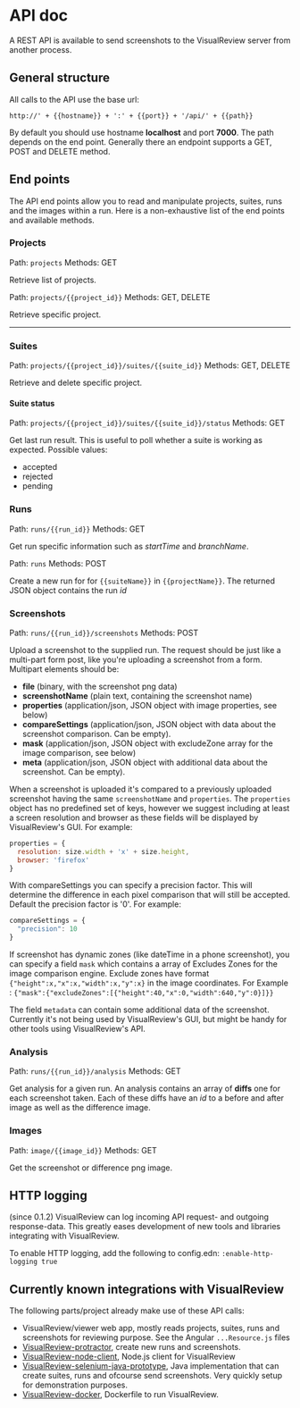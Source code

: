 # API doc

A REST API is available to send screenshots to the VisualReview server from another process.


## General structure

All calls to the API use the base url:

```
http://' + {{hostname}} + ':' + {{port}} + '/api/' + {{path}}
```

By default you should use hostname **localhost** and port **7000**.
The path depends on the end point.
Generally there an endpoint supports a GET, POST and DELETE method.

## End points

The API end points allow you to read and manipulate projects, suites, runs and the images within a run.
Here is a non-exhaustive list of the end points and available methods.

### Projects

Path: `projects`
Methods: GET

Retrieve list of projects.

Path: `projects/{{project_id}}`
Methods: GET, DELETE

Retrieve specific project.

***

### Suites

Path: `projects/{{project_id}}/suites/{{suite_id}}`
Methods: GET, DELETE

Retrieve and delete specific project.

#### Suite status

Path: `projects/{{project_id}}/suites/{{suite_id}}/status`
Methods: GET

Get last run result. This is useful to poll whether a suite is working as expected. Possible values:

* accepted
* rejected
* pending

### Runs

Path: `runs/{{run_id}}`
Methods: GET

Get run specific information such as *startTime* and *branchName*.

Path: `runs`
Methods: POST

Create a new run for for `{{suiteName}}` in `{{projectName}}`. The returned JSON object contains the run *id*

### Screenshots

Path: `runs/{{run_id}}/screenshots`
Methods: POST

Upload a screenshot to the supplied run.
The request should be just like a multi-part form post, like you're uploading a screenshot from a form.
Multipart elements should be:

 * **file** (binary, with the screenshot png data)
 * **screenshotName** (plain text, containing the screenshot name)
 * **properties**  (application/json, JSON object with image properties, see below)
 * **compareSettings** (application/json, JSON object with data about the screenshot comparison. Can be empty).
 * **mask**  (application/json, JSON object with excludeZone array for the image comparison, see below)
 * **meta** (application/json, JSON object with additional data about the screenshot. Can be empty).

When a screenshot is uploaded it's compared to a previously uploaded screenshot having the same `screenshotName` and `properties`. The `properties` object has no predefined set of keys, however we suggest including at least a screen resolution and browser as these fields will be displayed by VisualReview's GUI. For example:
```javascript
properties = {
  resolution: size.width + 'x' + size.height,
  browser: 'firefox'
}
```

With compareSettings you can specify a precision factor. This will determine the difference in each pixel comparison that will still be accepted. Default the precision factor is '0'. For example:
```javascript
compareSettings = {
  "precision": 10
}
```

If screenshot has dynamic zones (like dateTime in a phone screenshot), you can specify a  field `mask` which contains a array of Excludes Zones for the image comparison engine. Exclude zones have format `{"height":x,"x":x,"width":x,"y":x}` in the image coordinates.
For Example : `{"mask":{"excludeZones":[{"height":40,"x":0,"width":640,"y":0}]}}`

The field `metadata` can contain some additional data of the screenshot. Currently it's not being used by VisualReview's GUI, but might be handy for other tools using VisualReview's API.

### Analysis
Path: `runs/{{run_id}}/analysis`
Methods: GET

Get analysis for a given run.
An analysis contains an array of **diffs** one for each screenshot taken.
Each of these diffs have an *id* to a before and after image as well as the difference image.

### Images

Path: `image/{{image_id}}`
Methods: GET

Get the screenshot or difference png image.

## HTTP logging
(since 0.1.2) VisualReview can log incoming API request- and outgoing response-data. This greatly eases development of new tools and libraries
integrating with VisualReview.

To enable HTTP logging, add the following to config.edn:
`:enable-http-logging true`

## Currently known integrations with VisualReview

The following parts/project already make use of these API calls:

* VisualReview/viewer web app, mostly reads projects, suites, runs and screenshots for reviewing purpose. See the Angular `...Resource.js` files
* [VisualReview-protractor](https://github.com/xebia/VisualReview-protractor), create new runs and screenshots.
* [VisualReview-node-client](https://github.com/Klaasvaak/VisualReview-node-client), Node.js client for VisualReview
* [VisualReview-selenium-java-prototype](https://github.com/skwakman/visualreview-selenium-java-prototype), Java implementation that can create suites, runs and ofcourse send screenshots. Very quickly setup for demonstration purposes.
* [VisualReview-docker](https://github.com/FinKingma/VisualReviewDockerfile), Dockerfile to run VisualReview.
